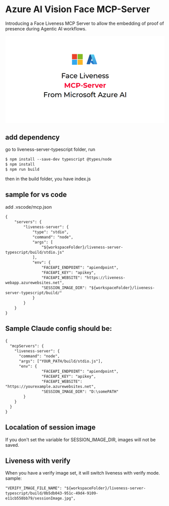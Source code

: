 # Azure AI Vision Face MCP-Server

Introducing a Face Liveness MCP Server to allow the embedding of proof of presence during Agentic AI workflows.

[![Introduction Video](./MCP-Video-Thumbnail.png)](https://www.youtube.com/watch?v=66sP5z8j_iw)


## add dependency
go to liveness-server-typescript folder, run
```
$ npm install --save-dev typescript @types/node
$ npm install
$ npm run build
```
then in the build folder, you have index.js
## sample for vs code
add .vscode/mcp.json

```
{
    "servers": {
        "liveness-server": {
            "type": "stdio",
            "command": "node",
            "args": [
                "${workspaceFolder}/liveness-server-typescript/build/stdio.js"
            ],
            "env": {
                "FACEAPI_ENDPOINT": "apiendpoint",
                "FACEAPI_KEY": "apikey",
                "FACEAPI_WEBSITE": "https://liveness-webapp.azurewebsites.net",
                "SESSION_IMAGE_DIR": "${workspaceFolder}/liveness-server-typescript/build/"
            }
        }
    }
}

```





## Sample Claude config should be:

```
{
  "mcpServers": {
    "liveness-server": {
      "command": "node",
      "args": ["YOUR_PATH/build/stdio.js"],
      "env": {
                "FACEAPI_ENDPOINT": "apiendpoint",
                "FACEAPI_KEY": "apikey",
                "FACEAPI_WEBSITE": "https://yourexample.azurewebsites.net",
                "SESSION_IMAGE_DIR": "D:\somePATH"
        }
    }
  }
}

```

## Localation of session image
If you don't set the variable for SESSION_IMAGE_DIR, images will not be saved.

## Liveness with verify
When you have a verify image set, it will switch liveness with verify mode.  sample:

```
"VERIFY_IMAGE_FILE_NAME": "${workspaceFolder}/liveness-server-typescript/build/0b5db043-951c-49d4-9109-e11cb558bb79/sessionImage.jpg",

```